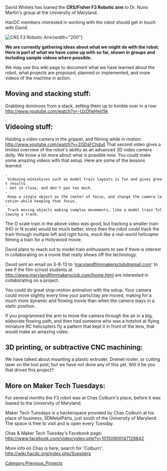 David Whiteis has loaned the **CRS/Fisher F3 Robotic arm** to Dr. Nuno
Martin's group at the University of Maryland.

HacDC members interested in working with the robot should get in touch
with David.

![CRS F3 Robotic
Arm](f3-robot-drawing-edited.jpg "CRS F3 Robotic Arm"){width="200"}

**We are currently gathering ideas about what we might do with the
robot. Here is part of what we have come up with so far, shown in groups
and including sample videos where possible.**

We may use this wiki page to document what we have learned about the
robot, what projects are proposed, planned or implemented, and more
videos of the machine in action.

## Moving and stacking stuff:

Grabbing dominoes from a stack, setting them up to tumble over in a row:
<http://www.youtube.com/watch?v=-UzOfwHeV5k>

## Videoing stuff:

Holding a video camera in the gripper, and filming while in motion:
<http://www.youtube.com/watch?v=2GDsFChduiI> That second video gives a
limited overview of the robot's ability as an advanced 3D video camera
dolly. We know a lot more about what is possible now. You could make
some amazing videos with that setup. Here are some of the lessons
learned:

`- Videoing miniatures such as model train layouts is fun and gives great results.`\
`- Get in close, and don't pan too much. `\
`- Keep a single object as the center of focus, and change the camera location while keeping that focus.`\
`- Track moving objects making complex movements, like a model train following a track.`

The O scale train in the above video was good, but tracking a smaller
train (HO or N scale) would be much better, since then the robot could
track the train through multiple left and right turns, much like a
real-world helicopter filming a train for a Hollywood movie.

David plans to reach out to model train enthusiasts to see if there is
interest in collaborating on a movie that really shows off the
technology.

David sent an email on 3-8-13 to 'marylandfilmmakersclub@gmail.com' to
see if the film school students at
<http://www.marylandfilmmakersclub.com/home.html> are interested in
collaborating on a project.

You could do great stop-motion animation with the setup. Your camera
could move slightly every time your parts/clay are moved, making for a
much more dynamic and flowing movie than when the camera stays in a
static position.

If you programmed the arm to move the camera through the air in a big,
elaborate flowing path, and then had someone who was a hotshot at flying
miniature RC helicopters fly a pattern that kept it in front of the
lens, that would make an amazing video.

## 3D printing, or subtractive CNC machining:

We have talked about mounting a plastic extruder, Dremel router, or
cutting laser on the tool post, but we have not done any of this yet.
Will it be you that drives this project?

## More on Maker Tech Tuesdays:

For several months the F3 robot was at Chas Colburn's place, before it
was loaned to the University of Maryland.

Maker Tech Tuesdays is a hackerspace provided by Chas Colburn at his
place of business, 3DMetalParts, just south of the University of
Maryland. The space is free to visit and is open every Tuesday.

Chas & Maker Tech Tuesday's Facebook page:
<http://www.facebook.com/video/video.php?v=10150900147128842>

More info on Chas is here, search for 'Colburn':
<http://wiki.hacdc.org/index.php/Suppliers>

[Category:Previous_Projects](Category:Previous_Projects)
